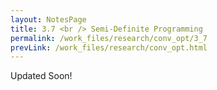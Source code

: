 ```yaml
---
layout: NotesPage
title: 3.7 <br /> Semi-Definite Programming
permalink: /work_files/research/conv_opt/3_7
prevLink: /work_files/research/conv_opt.html
---
```





Updated Soon!